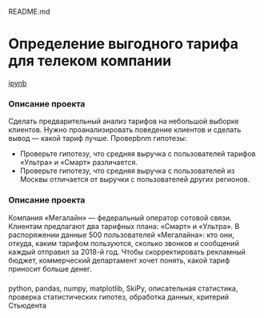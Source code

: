 README.md


# Определение выгодного тарифа для телеком компании
[ipynb](https://github.com/NSholo-data/Portfolio/blob/main/Comparison%20tariffs/comparison_of_tariffs.ipynb)

### Описание проекта



Сделать предварительный анализ тарифов на небольшой выборке клиентов. 
Нужно проанализировать поведение клиентов и сделать вывод — какой тариф лучше.
Проверbnm гипотезы:
- Проверьте гипотезу, что средняя выручка с пользователей тарифов «Ультра» и «Смарт» различается.
- Проверьте гипотезу, что средняя выручка с пользователей из Москвы отличается от выручки с пользователей других регионов. 


### Описание проекта
Компания «Мегалайн» — федеральный оператор сотовой связи. Клиентам предлагают два тарифных плана: «Смарт» и «Ультра». 
В распоряжении данные 500 пользователей «Мегалайна»: кто они, откуда, каким тарифом пользуются, сколько звонков и сообщений каждый отправил за 2018-й год.
Чтобы скорректировать рекламный бюджет, коммерческий департамент хочет понять, какой тариф приносит больше денег.

###
python, pandas, numpy, matplotlib, SkiPy, описательная статистика, проверка статистических гипотез, обработка данных, критерий Стьюдента
